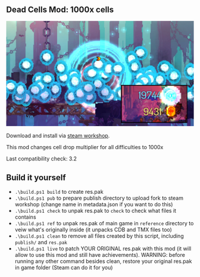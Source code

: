## Dead Cells Mod: 1000x cells

<img src="https://raw.githubusercontent.com/lerarosalene/dc-1000x-cells/06745eacee5161d132d189f3c15d4888dabaaa5f/metadata/preview.jpg" width="600" />

Download and install via [steam workshop](https://steamcommunity.com/sharedfiles/filedetails/?id=2946989101).

This mod changes cell drop multiplier for all difficulties to 1000x 

Last compatibility check: 3.2

## Build it yourself

- `.\build.ps1 build` to create res.pak
- `.\build.ps1 pub` to prepare publish directory to upload fork to steam workshop (change name in metadata.json if you want to do this)
- `.\build.ps1 check` to unpak res.pak to `check` to check what files it contains
- `.\build.ps1 ref` to unpak res.pak of main game in `reference` directory to veiw what's originally inside (it unpacks CDB and TMX files too)
- `.\build.ps1 clean` to remove all files created by this script, including `publish/` and `res.pak`
- `.\build.ps1 live` to patch YOUR ORIGINAL res.pak with this mod (it will allow to use this mod and still have achievements). WARNING: before running any other command besides clean, restore your original res.pak in game folder (Steam can do it for you)
